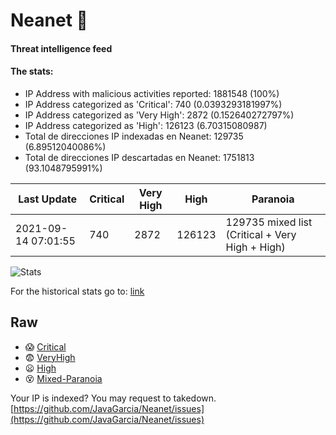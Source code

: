 # Neanet :hocho:
#### Threat intelligence feed
#### The stats:

- IP Address with malicious activities reported: 1881548 (100%)
- IP Address categorized as 'Critical':  740 (0.0393293181997%)
- IP Address categorized as 'Very High':  2872 (0.152640272797%)
- IP Address categorized as 'High':  126123 (6.70315080987)
- Total de direcciones IP indexadas en Neanet:  129735 (6.89512040086%)
- Total de direcciones IP descartadas en Neanet:  1751813 (93.1048795991%)

| Last Update | Critical | Very High | High | Paranoia |
| --- | --- | --- | --- | --- |
| 2021-09-14 07:01:55 | 740 | 2872 | 126123 | 129735 mixed list (Critical + Very High + High)|

![Stats](https://docs.google.com/spreadsheets/d/e/2PACX-1vSnaNMIXVabIpDJjufMlzH7poXnshF3mgd8Is1g9ytUEzVsP5my4Trn8f-xkoLLQ38xpL3HtmUexLo6/pubchart?oid=501124687&format=image)

For the historical stats go to: [link](/stats.csv)
## Raw
- :scream: [Critical](https://raw.githubusercontent.com/JavaGarcia/Neanet/master/blacklists/neanet_critical.txt)
- :fearful: [VeryHigh](https://raw.githubusercontent.com/JavaGarcia/Neanet/master/blacklists/neanet_veryHigh.txtt)
- :frowning: [High](https://raw.githubusercontent.com/JavaGarcia/Neanet/master/blacklists/neanet_high.txt)
- :dizzy_face: [Mixed-Paranoia](https://raw.githubusercontent.com/JavaGarcia/Neanet/master/blacklists/neanet_all.txt)


Your IP is indexed? You may request to takedown. [https://github.com/JavaGarcia/Neanet/issues](https://github.com/JavaGarcia/Neanet/issues)



















































































































































































































































































































































































































































































































































































































































































































































































































































































































































































































































































































































































































































































































































































































































































































































































































































































































































































































































































































































































































































































































































































































































































































































































































































































































































































































































































































































































































































































































































































































































































































































































































































































































































































































































































































































































































































































































































































































































































































































































































































































































































































































































































































































































































































































































































































































































































































































































































































































































































































































































































































































































































































































































































































































































































































































































































































































































































































































































































































































































































































































































































































































































































































































































































































































































































































































































































































































































































































































































































































































































































































































































































































































































































































































































































































































































































































































































































































































































































































































































































































































































































































































































































































































































































































































































































































































































































































































































































































































































































